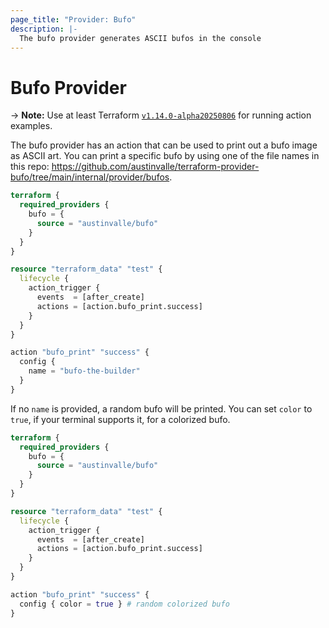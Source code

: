 ```yaml
---
page_title: "Provider: Bufo"
description: |-
  The bufo provider generates ASCII bufos in the console
---
```


# Bufo Provider

-> **Note:** Use at least Terraform [`v1.14.0-alpha20250806`](https://github.com/hashicorp/terraform/releases/tag/v1.14.0-alpha20250806) for running action examples.

The bufo provider has an action that can be used to print out a bufo image as ASCII art.
You can print a specific bufo by using one of the file names in this repo: https://github.com/austinvalle/terraform-provider-bufo/tree/main/internal/provider/bufos.

```terraform
terraform {
  required_providers {
    bufo = {
      source = "austinvalle/bufo"
    }
  }
}

resource "terraform_data" "test" {
  lifecycle {
    action_trigger {
      events  = [after_create]
      actions = [action.bufo_print.success]
    }
  }
}

action "bufo_print" "success" {
  config {
    name = "bufo-the-builder"
  }
}
```

If no `name` is provided, a random bufo will be printed. You can set `color` to `true`, if your terminal supports it, for a colorized bufo.

```terraform
terraform {
  required_providers {
    bufo = {
      source = "austinvalle/bufo"
    }
  }
}

resource "terraform_data" "test" {
  lifecycle {
    action_trigger {
      events  = [after_create]
      actions = [action.bufo_print.success]
    }
  }
}

action "bufo_print" "success" {
  config { color = true } # random colorized bufo
}
```
